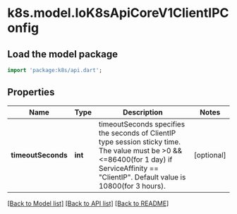# k8s.model.IoK8sApiCoreV1ClientIPConfig

## Load the model package
```dart
import 'package:k8s/api.dart';
```

## Properties
Name | Type | Description | Notes
------------ | ------------- | ------------- | -------------
**timeoutSeconds** | **int** | timeoutSeconds specifies the seconds of ClientIP type session sticky time. The value must be >0 && <=86400(for 1 day) if ServiceAffinity == \"ClientIP\". Default value is 10800(for 3 hours). | [optional] 

[[Back to Model list]](../README.md#documentation-for-models) [[Back to API list]](../README.md#documentation-for-api-endpoints) [[Back to README]](../README.md)


